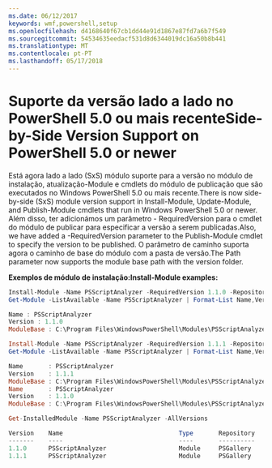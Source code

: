 ```yaml
---
ms.date: 06/12/2017
keywords: wmf,powershell,setup
ms.openlocfilehash: d4168640f67cb1dd44e91d1867e87fd7a6b7f549
ms.sourcegitcommit: 54534635eedacf531d8d6344019dc16a50b8b441
ms.translationtype: MT
ms.contentlocale: pt-PT
ms.lasthandoff: 05/17/2018
---
```

# <a name="side-by-side-version-support-on-powershell-50-or-newer"></a><span data-ttu-id="96756-102">Suporte da versão lado a lado no PowerShell 5.0 ou mais recente</span><span class="sxs-lookup"><span data-stu-id="96756-102">Side-by-Side Version Support on PowerShell 5.0 or newer</span></span>

<span data-ttu-id="96756-103">Está agora lado a lado (SxS) módulo suporte para a versão no módulo de instalação, atualização-Module e cmdlets do módulo de publicação que são executados no Windows PowerShell 5.0 ou mais recente.</span><span class="sxs-lookup"><span data-stu-id="96756-103">There is now side-by-side (SxS) module version support in Install-Module, Update-Module, and Publish-Module cmdlets that run in Windows PowerShell 5.0 or newer.</span></span>
<span data-ttu-id="96756-104">Além disso, ter adicionámos um parâmetro - RequiredVersion para o cmdlet do módulo de publicar para especificar a versão a serem publicadas.</span><span class="sxs-lookup"><span data-stu-id="96756-104">Also, we have added a -RequiredVersion parameter to the Publish-Module cmdlet to specify the version to be published.</span></span> <span data-ttu-id="96756-105">O parâmetro de caminho suporta agora o caminho de base do módulo com a pasta de versão.</span><span class="sxs-lookup"><span data-stu-id="96756-105">The Path parameter now supports the module base path with the version folder.</span></span>

<span data-ttu-id="96756-106">**Exemplos de módulo de instalação:**</span><span class="sxs-lookup"><span data-stu-id="96756-106">**Install-Module examples:**</span></span>
```powershell
Install-Module -Name PSScriptAnalyzer -RequiredVersion 1.1.0 -Repository PSGallery
Get-Module -ListAvailable -Name PSScriptAnalyzer | Format-List Name,Version,ModuleBase

Name : PSScriptAnalyzer
Version : 1.1.0
ModuleBase : C:\Program Files\WindowsPowerShell\Modules\PSScriptAnalyzer\1.1.0

Install-Module -Name PSScriptAnalyzer -RequiredVersion 1.1.1 -Repository PSGallery
Get-Module -ListAvailable -Name PSScriptAnalyzer | Format-List Name,Version,ModuleBase

Name       : PSScriptAnalyzer
Version    : 1.1.1
ModuleBase : C:\Program Files\WindowsPowerShell\Modules\PSScriptAnalyzer\1.1.1
Name       : PSScriptAnalyzer
Version    : 1.1.0
ModuleBase : C:\Program Files\WindowsPowerShell\Modules\PSScriptAnalyzer\1.1.0

Get-InstalledModule -Name PSScriptAnalyzer -AllVersions

Version    Name                                Type       Repository           Description
-------    ----                                ----       ----------           -----------
1.1.0      PSScriptAnalyzer                    Module     PSGallery            PSScriptAnalyzer provides script analysis...
1.1.1      PSScriptAnalyzer                    Module     PSGallery            PSScriptAnalyzer provides script analysis...
```
